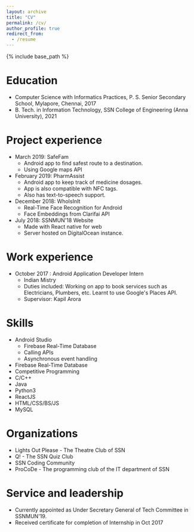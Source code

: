 ```yaml
---
layout: archive
title: "CV"
permalink: /cv/
author_profile: true
redirect_from:
  - /resume
---
```


{% include base_path %}

Education
======
* Computer Science with Informatics Practices, P. S. Senior Secondary School, Mylapore, Chennai, 2017
* B. Tech. in Information Technology, SSN College of Engineering (Anna University), 2021

Project experience
======
* March 2019: SafeFam
    * Android app to find safest route to a destination.
    * Using Google maps API
* February 2019: PharmAssist
    * Android app to keep track of medicine dosages.
    * App is also compatible with NFC tags.
    * Also has text-to-speech support.
* December 2018: WhoIsInIt
    * Real-Time Face Recognition for Android
    * Face Embeddings from Clarifai API
* July 2018: SSNMUN'18 Website
    * Made with React native for web
    * Server hosted on DigitalOcean instance.

Work experience
======
* October 2017 : Android Application Developer Intern
    * Indian Mistry
    * Duties included: Working on app to book services such as Electricians, Plumbers, etc. Learnt to use Google's Places API.
    * Supervisor: Kapil Arora
  
Skills
======
* Android Studio
    * Firebase Real-Time Database
    * Calling APIs
    * Asynchronous event handling
* Firebase Real-Time Database
* Competitive Programming
* C/C++
* Java
* Python3
* ReactJS
* HTML/CSS/BS/JS
* MySQL

Organizations
======
* Lights Out Please - The Theatre Club of SSN
* Q! - The SSN Quiz Club
* SSN Coding Community
* ProCoDe - The programming club of the IT department of SSN

Service and leadership
======
* Currently appointed as Under Secretary General of Tech Committee in SSNMUN'19.
* Received certificate for completion of Internship in Oct 2017